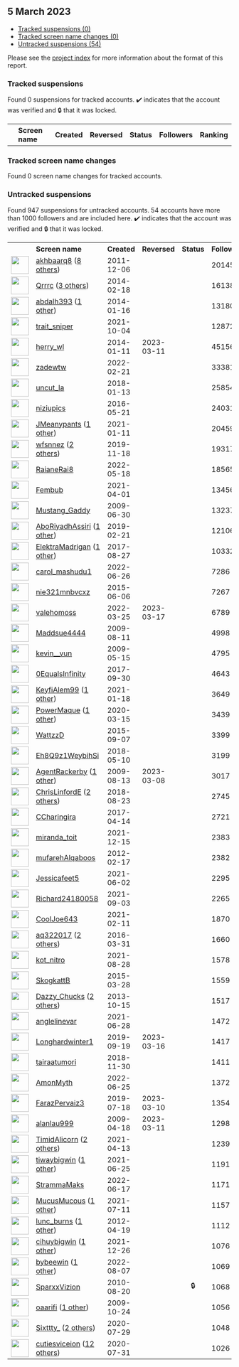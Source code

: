 ##  5 March 2023

* [Tracked suspensions (0)](#tracked-suspensions)
* [Tracked screen name changes (0)](#tracked-screen-name-changes)
* [Untracked suspensions (54)](#untracked-suspensions)

Please see the [project index](https://github.com/travisbrown/twitter-watch) for more information about the format of this report.

### Tracked suspensions

Found 0 suspensions for tracked accounts.
  ✔️ indicates that the account was verified and 🔒 that it was locked.

<table>
    <tr>
        <th></th>
        <th align="left">Screen name</th>
        <th align="left">Created</th>
        <th align="left">Reversed</th>
        <th align="left">Status</th>
        <th align="left">Followers</th>
        <th align="left">Ranking</th></tr>
    </tr></table>

### Tracked screen name changes

Found 0 screen name changes for tracked accounts.

### Untracked suspensions

Found 947 suspensions for untracked accounts.
54 accounts have more than 1000 followers and are included here.
  ✔️ indicates that the account was verified and 🔒 that it was locked.

<table>
    <tr>
        <th></th>
        <th align="left">Screen name</th>
        <th align="left">Created</th>
        <th align="left">Reversed</th>
        <th align="left">Status</th>
        <th align="left">Followers</th>
    </tr>
        <tr>
            <td><a href="https://twitter.com/intent/user?user_id=429868594">
                <img src="https://pbs.twimg.com/profile_images/1469073172653916174/s2nmx_PS_normal.jpg" width="40px" height="40px" align="center"/></a>
            </td>
            <td>
                <a href="https://twitter.com/akhbaarq8">akhbaarq8</a>&nbsp;(<a href="https://api.memory.lol/v1/tw/id/429868594">8 others</a>)&nbsp;</td>
            <td>2011-12-06</td>
            <td></td>
            <td align="center"></td>
            <td>201455</td>
        </tr>
        <tr>
            <td><a href="https://twitter.com/intent/user?user_id=2350927881">
                <img src="https://pbs.twimg.com/profile_images/1546214239974612997/2qtRaGPW_normal.jpg" width="40px" height="40px" align="center"/></a>
            </td>
            <td>
                <a href="https://twitter.com/Qrrrc">Qrrrc</a>&nbsp;(<a href="https://api.memory.lol/v1/tw/id/2350927881">3 others</a>)&nbsp;</td>
            <td>2014-02-18</td>
            <td></td>
            <td align="center"></td>
            <td>161389</td>
        </tr>
        <tr>
            <td><a href="https://twitter.com/intent/user?user_id=2285607388">
                <img src="https://pbs.twimg.com/profile_images/1594670771149963270/v6Bbi3Vi_normal.jpg" width="40px" height="40px" align="center"/></a>
            </td>
            <td>
                <a href="https://twitter.com/abdalh393">abdalh393</a>&nbsp;(<a href="https://api.memory.lol/v1/tw/id/2285607388">1 other</a>)&nbsp;</td>
            <td>2014-01-16</td>
            <td></td>
            <td align="center"></td>
            <td>131805</td>
        </tr>
        <tr>
            <td><a href="https://twitter.com/intent/user?user_id=1444987930586484741">
                <img src="https://pbs.twimg.com/profile_images/1454289923155316736/jqgCBkPm_normal.jpg" width="40px" height="40px" align="center"/></a>
            </td>
            <td>
                <a href="https://twitter.com/trait_sniper">trait_sniper</a></td>
            <td>2021-10-04</td>
            <td></td>
            <td align="center"></td>
            <td>128727</td>
        </tr>
        <tr>
            <td><a href="https://twitter.com/intent/user?user_id=2287008841">
                <img src="https://pbs.twimg.com/profile_images/1561566993614254080/Zcol5rDu_normal.jpg" width="40px" height="40px" align="center"/></a>
            </td>
            <td>
                <a href="https://twitter.com/herry_wl">herry_wl</a></td>
            <td>2014-01-11</td>
            <td>2023-03-11</td>
            <td align="center"></td>
            <td>45156</td>
        </tr>
        <tr>
            <td><a href="https://twitter.com/intent/user?user_id=1495567990288359425">
                <img src="https://pbs.twimg.com/profile_images/1588995428007129088/DDzflGH8_normal.jpg" width="40px" height="40px" align="center"/></a>
            </td>
            <td>
                <a href="https://twitter.com/zadewtw">zadewtw</a></td>
            <td>2022-02-21</td>
            <td></td>
            <td align="center"></td>
            <td>33381</td>
        </tr>
        <tr>
            <td><a href="https://twitter.com/intent/user?user_id=952009965937475584">
                <img src="https://pbs.twimg.com/profile_images/1273394447342960640/4ZIg-aXC_normal.jpg" width="40px" height="40px" align="center"/></a>
            </td>
            <td>
                <a href="https://twitter.com/uncut_la">uncut_la</a></td>
            <td>2018-01-13</td>
            <td></td>
            <td align="center"></td>
            <td>25854</td>
        </tr>
        <tr>
            <td><a href="https://twitter.com/intent/user?user_id=734040644226666498">
                <img src="https://pbs.twimg.com/profile_images/1532344602102878208/LAxKt7mc_normal.jpg" width="40px" height="40px" align="center"/></a>
            </td>
            <td>
                <a href="https://twitter.com/niziupics">niziupics</a></td>
            <td>2016-05-21</td>
            <td></td>
            <td align="center"></td>
            <td>24031</td>
        </tr>
        <tr>
            <td><a href="https://twitter.com/intent/user?user_id=1348691356059897861">
                <img src="https://pbs.twimg.com/profile_images/1377837999229181954/EAL_picX_normal.jpg" width="40px" height="40px" align="center"/></a>
            </td>
            <td>
                <a href="https://twitter.com/JMeanypants">JMeanypants</a>&nbsp;(<a href="https://api.memory.lol/v1/tw/id/1348691356059897861">1 other</a>)&nbsp;</td>
            <td>2021-01-11</td>
            <td></td>
            <td align="center"></td>
            <td>20459</td>
        </tr>
        <tr>
            <td><a href="https://twitter.com/intent/user?user_id=1196567870198579202">
                <img src="https://pbs.twimg.com/profile_images/1577268062390059008/YM0arL___normal.jpg" width="40px" height="40px" align="center"/></a>
            </td>
            <td>
                <a href="https://twitter.com/wfsnnez">wfsnnez</a>&nbsp;(<a href="https://api.memory.lol/v1/tw/id/1196567870198579202">2 others</a>)&nbsp;</td>
            <td>2019-11-18</td>
            <td></td>
            <td align="center"></td>
            <td>19317</td>
        </tr>
        <tr>
            <td><a href="https://twitter.com/intent/user?user_id=1527063128000847872">
                <img src="https://pbs.twimg.com/profile_images/1573682181112832003/6oeO-JL5_normal.jpg" width="40px" height="40px" align="center"/></a>
            </td>
            <td>
                <a href="https://twitter.com/RaianeRai8">RaianeRai8</a></td>
            <td>2022-05-18</td>
            <td></td>
            <td align="center"></td>
            <td>18565</td>
        </tr>
        <tr>
            <td><a href="https://twitter.com/intent/user?user_id=1377583530419613699">
                <img src="https://pbs.twimg.com/profile_images/1596950703779598339/PywEoENW_normal.jpg" width="40px" height="40px" align="center"/></a>
            </td>
            <td>
                <a href="https://twitter.com/Fembub">Fembub</a></td>
            <td>2021-04-01</td>
            <td></td>
            <td align="center"></td>
            <td>13456</td>
        </tr>
        <tr>
            <td><a href="https://twitter.com/intent/user?user_id=52310330">
                <img src="https://pbs.twimg.com/profile_images/1161071068183957515/7-GAn_3k_normal.jpg" width="40px" height="40px" align="center"/></a>
            </td>
            <td>
                <a href="https://twitter.com/Mustang_Gaddy">Mustang_Gaddy</a></td>
            <td>2009-06-30</td>
            <td></td>
            <td align="center"></td>
            <td>13237</td>
        </tr>
        <tr>
            <td><a href="https://twitter.com/intent/user?user_id=1098424832893554690">
                <img src="https://pbs.twimg.com/profile_images/1573815082932371457/MzOPlsK6_normal.jpg" width="40px" height="40px" align="center"/></a>
            </td>
            <td>
                <a href="https://twitter.com/AboRiyadhAssiri">AboRiyadhAssiri</a>&nbsp;(<a href="https://api.memory.lol/v1/tw/id/1098424832893554690">1 other</a>)&nbsp;</td>
            <td>2019-02-21</td>
            <td></td>
            <td align="center"></td>
            <td>12106</td>
        </tr>
        <tr>
            <td><a href="https://twitter.com/intent/user?user_id=901926906802708483">
                <img src="https://pbs.twimg.com/profile_images/1556032808577077249/1OiloqKu_normal.jpg" width="40px" height="40px" align="center"/></a>
            </td>
            <td>
                <a href="https://twitter.com/ElektraMadrigan">ElektraMadrigan</a>&nbsp;(<a href="https://api.memory.lol/v1/tw/id/901926906802708483">1 other</a>)&nbsp;</td>
            <td>2017-08-27</td>
            <td></td>
            <td align="center"></td>
            <td>10332</td>
        </tr>
        <tr>
            <td><a href="https://twitter.com/intent/user?user_id=1541068587837816832">
                <img src="https://pbs.twimg.com/profile_images/1598252194536513537/V-hCLq3x_normal.jpg" width="40px" height="40px" align="center"/></a>
            </td>
            <td>
                <a href="https://twitter.com/carol_mashudu1">carol_mashudu1</a></td>
            <td>2022-06-26</td>
            <td></td>
            <td align="center"></td>
            <td>7286</td>
        </tr>
        <tr>
            <td><a href="https://twitter.com/intent/user?user_id=3237305736">
                <img src="https://pbs.twimg.com/profile_images/1539812176675803136/8eWLag-k_normal.jpg" width="40px" height="40px" align="center"/></a>
            </td>
            <td>
                <a href="https://twitter.com/nie321mnbvcxz">nie321mnbvcxz</a></td>
            <td>2015-06-06</td>
            <td></td>
            <td align="center"></td>
            <td>7267</td>
        </tr>
        <tr>
            <td><a href="https://twitter.com/intent/user?user_id=1507458950970724354">
                <img src="https://pbs.twimg.com/profile_images/1583201486078615555/weYJYwI0_normal.jpg" width="40px" height="40px" align="center"/></a>
            </td>
            <td>
                <a href="https://twitter.com/valehomoss">valehomoss</a></td>
            <td>2022-03-25</td>
            <td>2023-03-17</td>
            <td align="center"></td>
            <td>6789</td>
        </tr>
        <tr>
            <td><a href="https://twitter.com/intent/user?user_id=64746106">
                <img src="https://pbs.twimg.com/profile_images/1207812942625853448/FPRMIftx_normal.jpg" width="40px" height="40px" align="center"/></a>
            </td>
            <td>
                <a href="https://twitter.com/Maddsue4444">Maddsue4444</a></td>
            <td>2009-08-11</td>
            <td></td>
            <td align="center"></td>
            <td>4998</td>
        </tr>
        <tr>
            <td><a href="https://twitter.com/intent/user?user_id=40128749">
                <img src="https://pbs.twimg.com/profile_images/1584897189448409088/Ep-WZo5Z_normal.jpg" width="40px" height="40px" align="center"/></a>
            </td>
            <td>
                <a href="https://twitter.com/kevin__vun">kevin__vun</a></td>
            <td>2009-05-15</td>
            <td></td>
            <td align="center"></td>
            <td>4795</td>
        </tr>
        <tr>
            <td><a href="https://twitter.com/intent/user?user_id=914053855310163973">
                <img src="https://pbs.twimg.com/profile_images/1570276039615471620/uVXTMxWP_normal.jpg" width="40px" height="40px" align="center"/></a>
            </td>
            <td>
                <a href="https://twitter.com/0EqualsInfinity">0EqualsInfinity</a></td>
            <td>2017-09-30</td>
            <td></td>
            <td align="center"></td>
            <td>4643</td>
        </tr>
        <tr>
            <td><a href="https://twitter.com/intent/user?user_id=1351091775776108546">
                <img src="https://pbs.twimg.com/profile_images/1586992263271514112/kU1sxQ4d_normal.jpg" width="40px" height="40px" align="center"/></a>
            </td>
            <td>
                <a href="https://twitter.com/KeyfiAlem99">KeyfiAlem99</a>&nbsp;(<a href="https://api.memory.lol/v1/tw/id/1351091775776108546">1 other</a>)&nbsp;</td>
            <td>2021-01-18</td>
            <td></td>
            <td align="center"></td>
            <td>3649</td>
        </tr>
        <tr>
            <td><a href="https://twitter.com/intent/user?user_id=1239273540802809857">
                <img src="https://pbs.twimg.com/profile_images/1549483127109722119/TJJA2Aj3_normal.jpg" width="40px" height="40px" align="center"/></a>
            </td>
            <td>
                <a href="https://twitter.com/PowerMaque">PowerMaque</a>&nbsp;(<a href="https://api.memory.lol/v1/tw/id/1239273540802809857">1 other</a>)&nbsp;</td>
            <td>2020-03-15</td>
            <td></td>
            <td align="center"></td>
            <td>3439</td>
        </tr>
        <tr>
            <td><a href="https://twitter.com/intent/user?user_id=3481633093">
                <img src="https://pbs.twimg.com/profile_images/640862604886339585/piiJc1ra_normal.jpg" width="40px" height="40px" align="center"/></a>
            </td>
            <td>
                <a href="https://twitter.com/WattzzD">WattzzD</a></td>
            <td>2015-09-07</td>
            <td></td>
            <td align="center"></td>
            <td>3399</td>
        </tr>
        <tr>
            <td><a href="https://twitter.com/intent/user?user_id=994548404054196225">
                <img src="https://pbs.twimg.com/profile_images/1586473899876708352/YtEV8bBe_normal.jpg" width="40px" height="40px" align="center"/></a>
            </td>
            <td>
                <a href="https://twitter.com/Eh8Q9z1WeybihSi">Eh8Q9z1WeybihSi</a></td>
            <td>2018-05-10</td>
            <td></td>
            <td align="center"></td>
            <td>3199</td>
        </tr>
        <tr>
            <td><a href="https://twitter.com/intent/user?user_id=65346157">
                <img src="https://pbs.twimg.com/profile_images/1564936578203516928/k7ImU_BS_normal.jpg" width="40px" height="40px" align="center"/></a>
            </td>
            <td>
                <a href="https://twitter.com/AgentRackerby">AgentRackerby</a>&nbsp;(<a href="https://api.memory.lol/v1/tw/id/65346157">1 other</a>)&nbsp;</td>
            <td>2009-08-13</td>
            <td>2023-03-08</td>
            <td align="center"></td>
            <td>3017</td>
        </tr>
        <tr>
            <td><a href="https://twitter.com/intent/user?user_id=1032434657940463616">
                <img src="https://pbs.twimg.com/profile_images/1583152075713675264/cExm7Ea6_normal.jpg" width="40px" height="40px" align="center"/></a>
            </td>
            <td>
                <a href="https://twitter.com/ChrisLinfordE">ChrisLinfordE</a>&nbsp;(<a href="https://api.memory.lol/v1/tw/id/1032434657940463616">2 others</a>)&nbsp;</td>
            <td>2018-08-23</td>
            <td></td>
            <td align="center"></td>
            <td>2745</td>
        </tr>
        <tr>
            <td><a href="https://twitter.com/intent/user?user_id=852806106518769670">
                <img src="https://pbs.twimg.com/profile_images/1445852825586597889/jNoktFCz_normal.jpg" width="40px" height="40px" align="center"/></a>
            </td>
            <td>
                <a href="https://twitter.com/CCharingira">CCharingira</a></td>
            <td>2017-04-14</td>
            <td></td>
            <td align="center"></td>
            <td>2721</td>
        </tr>
        <tr>
            <td><a href="https://twitter.com/intent/user?user_id=1470959607078080512">
                <img src="https://pbs.twimg.com/profile_images/1593695680899563520/n4JDfPH1_normal.jpg" width="40px" height="40px" align="center"/></a>
            </td>
            <td>
                <a href="https://twitter.com/miranda_toit">miranda_toit</a></td>
            <td>2021-12-15</td>
            <td></td>
            <td align="center"></td>
            <td>2383</td>
        </tr>
        <tr>
            <td><a href="https://twitter.com/intent/user?user_id=494911849">
                <img src="https://pbs.twimg.com/profile_images/1288968189859319808/5MTrkERN_normal.jpg" width="40px" height="40px" align="center"/></a>
            </td>
            <td>
                <a href="https://twitter.com/mufarehAlqaboos">mufarehAlqaboos</a></td>
            <td>2012-02-17</td>
            <td></td>
            <td align="center"></td>
            <td>2382</td>
        </tr>
        <tr>
            <td><a href="https://twitter.com/intent/user?user_id=1399986836324376578">
                <img src="https://pbs.twimg.com/profile_images/1399987082647461888/j0JBfBtt_normal.jpg" width="40px" height="40px" align="center"/></a>
            </td>
            <td>
                <a href="https://twitter.com/Jessicafeet5">Jessicafeet5</a></td>
            <td>2021-06-02</td>
            <td></td>
            <td align="center"></td>
            <td>2295</td>
        </tr>
        <tr>
            <td><a href="https://twitter.com/intent/user?user_id=1433781221566435334">
                <img src="https://pbs.twimg.com/profile_images/1433781275958054915/lsscrEuB_normal.jpg" width="40px" height="40px" align="center"/></a>
            </td>
            <td>
                <a href="https://twitter.com/Richard24180058">Richard24180058</a></td>
            <td>2021-09-03</td>
            <td></td>
            <td align="center"></td>
            <td>2265</td>
        </tr>
        <tr>
            <td><a href="https://twitter.com/intent/user?user_id=1359992574853844992">
                <img src="https://pbs.twimg.com/profile_images/1598447313613213708/ujbdbGtb_normal.jpg" width="40px" height="40px" align="center"/></a>
            </td>
            <td>
                <a href="https://twitter.com/CoolJoe643">CoolJoe643</a></td>
            <td>2021-02-11</td>
            <td></td>
            <td align="center"></td>
            <td>1870</td>
        </tr>
        <tr>
            <td><a href="https://twitter.com/intent/user?user_id=715647217311346690">
                <img src="https://pbs.twimg.com/profile_images/1524338682811097090/BLYAMRbU_normal.jpg" width="40px" height="40px" align="center"/></a>
            </td>
            <td>
                <a href="https://twitter.com/aq322017">aq322017</a>&nbsp;(<a href="https://api.memory.lol/v1/tw/id/715647217311346690">2 others</a>)&nbsp;</td>
            <td>2016-03-31</td>
            <td></td>
            <td align="center"></td>
            <td>1660</td>
        </tr>
        <tr>
            <td><a href="https://twitter.com/intent/user?user_id=1431632207521751040">
                <img src="https://pbs.twimg.com/profile_images/1592394810387832832/SyqSv1oP_normal.jpg" width="40px" height="40px" align="center"/></a>
            </td>
            <td>
                <a href="https://twitter.com/kot_nitro">kot_nitro</a></td>
            <td>2021-08-28</td>
            <td></td>
            <td align="center"></td>
            <td>1578</td>
        </tr>
        <tr>
            <td><a href="https://twitter.com/intent/user?user_id=3123556402">
                <img src="https://pbs.twimg.com/profile_images/582411654933123072/rPNjEJme_normal.jpg" width="40px" height="40px" align="center"/></a>
            </td>
            <td>
                <a href="https://twitter.com/SkogkattB">SkogkattB</a></td>
            <td>2015-03-28</td>
            <td></td>
            <td align="center"></td>
            <td>1559</td>
        </tr>
        <tr>
            <td><a href="https://twitter.com/intent/user?user_id=715693167">
                <img src="https://pbs.twimg.com/profile_images/1591915781234851840/OSmH6N46_normal.jpg" width="40px" height="40px" align="center"/></a>
            </td>
            <td>
                <a href="https://twitter.com/Dazzy_Chucks">Dazzy_Chucks</a>&nbsp;(<a href="https://api.memory.lol/v1/tw/id/715693167">2 others</a>)&nbsp;</td>
            <td>2013-10-15</td>
            <td></td>
            <td align="center"></td>
            <td>1517</td>
        </tr>
        <tr>
            <td><a href="https://twitter.com/intent/user?user_id=1409382031633666049">
                <img src="https://pbs.twimg.com/profile_images/1518283782415036416/lyAjiKn2_normal.jpg" width="40px" height="40px" align="center"/></a>
            </td>
            <td>
                <a href="https://twitter.com/anglelinevar">anglelinevar</a></td>
            <td>2021-06-28</td>
            <td></td>
            <td align="center"></td>
            <td>1472</td>
        </tr>
        <tr>
            <td><a href="https://twitter.com/intent/user?user_id=1174619428329271296">
                <img src="https://pbs.twimg.com/profile_images/1305136401902690304/ZOVmNP-m_normal.jpg" width="40px" height="40px" align="center"/></a>
            </td>
            <td>
                <a href="https://twitter.com/Longhardwinter1">Longhardwinter1</a></td>
            <td>2019-09-19</td>
            <td>2023-03-16</td>
            <td align="center"></td>
            <td>1417</td>
        </tr>
        <tr>
            <td><a href="https://twitter.com/intent/user?user_id=1068489924398133248">
                <img src="https://pbs.twimg.com/profile_images/1344885270894690304/cUqxwi_y_normal.jpg" width="40px" height="40px" align="center"/></a>
            </td>
            <td>
                <a href="https://twitter.com/tairaatumori">tairaatumori</a></td>
            <td>2018-11-30</td>
            <td></td>
            <td align="center"></td>
            <td>1411</td>
        </tr>
        <tr>
            <td><a href="https://twitter.com/intent/user?user_id=1540788434377363456">
                <img src="https://pbs.twimg.com/profile_images/1593298997791318022/oA-eRUtq_normal.jpg" width="40px" height="40px" align="center"/></a>
            </td>
            <td>
                <a href="https://twitter.com/AmonMyth">AmonMyth</a></td>
            <td>2022-06-25</td>
            <td></td>
            <td align="center"></td>
            <td>1372</td>
        </tr>
        <tr>
            <td><a href="https://twitter.com/intent/user?user_id=1151657673395281920">
                <img src="https://pbs.twimg.com/profile_images/1385397004889587716/tJ71DQT3_normal.jpg" width="40px" height="40px" align="center"/></a>
            </td>
            <td>
                <a href="https://twitter.com/FarazPervaiz3">FarazPervaiz3</a></td>
            <td>2019-07-18</td>
            <td>2023-03-10</td>
            <td align="center"></td>
            <td>1354</td>
        </tr>
        <tr>
            <td><a href="https://twitter.com/intent/user?user_id=32955597">
                <img src="https://pbs.twimg.com/profile_images/1577742048756916224/86khZebx_normal.jpg" width="40px" height="40px" align="center"/></a>
            </td>
            <td>
                <a href="https://twitter.com/alanlau999">alanlau999</a></td>
            <td>2009-04-18</td>
            <td>2023-03-11</td>
            <td align="center"></td>
            <td>1298</td>
        </tr>
        <tr>
            <td><a href="https://twitter.com/intent/user?user_id=1381965124051738624">
                <img src="https://pbs.twimg.com/profile_images/1576341177120555008/lYD49mIn_normal.png" width="40px" height="40px" align="center"/></a>
            </td>
            <td>
                <a href="https://twitter.com/TimidAlicorn">TimidAlicorn</a>&nbsp;(<a href="https://api.memory.lol/v1/tw/id/1381965124051738624">2 others</a>)&nbsp;</td>
            <td>2021-04-13</td>
            <td></td>
            <td align="center"></td>
            <td>1239</td>
        </tr>
        <tr>
            <td><a href="https://twitter.com/intent/user?user_id=1408389667242733577">
                <img src="https://pbs.twimg.com/profile_images/1598687902141014017/kxhPUJVm_normal.png" width="40px" height="40px" align="center"/></a>
            </td>
            <td>
                <a href="https://twitter.com/tiwaybigwin">tiwaybigwin</a>&nbsp;(<a href="https://api.memory.lol/v1/tw/id/1408389667242733577">1 other</a>)&nbsp;</td>
            <td>2021-06-25</td>
            <td></td>
            <td align="center"></td>
            <td>1191</td>
        </tr>
        <tr>
            <td><a href="https://twitter.com/intent/user?user_id=1537783216492490756">
                <img src="https://pbs.twimg.com/profile_images/1539187105821343744/kRQp8EKB_normal.jpg" width="40px" height="40px" align="center"/></a>
            </td>
            <td>
                <a href="https://twitter.com/StrammaMaks">StrammaMaks</a></td>
            <td>2022-06-17</td>
            <td></td>
            <td align="center"></td>
            <td>1171</td>
        </tr>
        <tr>
            <td><a href="https://twitter.com/intent/user?user_id=1414272755491475462">
                <img src="https://pbs.twimg.com/profile_images/1542539810551635968/Wdm_T2Ha_normal.jpg" width="40px" height="40px" align="center"/></a>
            </td>
            <td>
                <a href="https://twitter.com/MucusMucous">MucusMucous</a>&nbsp;(<a href="https://api.memory.lol/v1/tw/id/1414272755491475462">1 other</a>)&nbsp;</td>
            <td>2021-07-11</td>
            <td></td>
            <td align="center"></td>
            <td>1157</td>
        </tr>
        <tr>
            <td><a href="https://twitter.com/intent/user?user_id=557450397">
                <img src="https://pbs.twimg.com/profile_images/1573600275243405313/6eUqUzTe_normal.jpg" width="40px" height="40px" align="center"/></a>
            </td>
            <td>
                <a href="https://twitter.com/lunc_burns">lunc_burns</a>&nbsp;(<a href="https://api.memory.lol/v1/tw/id/557450397">1 other</a>)&nbsp;</td>
            <td>2012-04-19</td>
            <td></td>
            <td align="center"></td>
            <td>1112</td>
        </tr>
        <tr>
            <td><a href="https://twitter.com/intent/user?user_id=1474975536812199936">
                <img src="https://pbs.twimg.com/profile_images/1597078891977670656/vORt5M46_normal.jpg" width="40px" height="40px" align="center"/></a>
            </td>
            <td>
                <a href="https://twitter.com/cihuybigwin">cihuybigwin</a>&nbsp;(<a href="https://api.memory.lol/v1/tw/id/1474975536812199936">1 other</a>)&nbsp;</td>
            <td>2021-12-26</td>
            <td></td>
            <td align="center"></td>
            <td>1076</td>
        </tr>
        <tr>
            <td><a href="https://twitter.com/intent/user?user_id=1556293348734169089">
                <img src="https://pbs.twimg.com/profile_images/1597616007736045568/hM9vyb1k_normal.jpg" width="40px" height="40px" align="center"/></a>
            </td>
            <td>
                <a href="https://twitter.com/bybeewin">bybeewin</a>&nbsp;(<a href="https://api.memory.lol/v1/tw/id/1556293348734169089">1 other</a>)&nbsp;</td>
            <td>2022-08-07</td>
            <td></td>
            <td align="center"></td>
            <td>1069</td>
        </tr>
        <tr>
            <td><a href="https://twitter.com/intent/user?user_id=180631615">
                <img src="https://pbs.twimg.com/profile_images/1510042932572741633/MHdjEfBt_normal.jpg" width="40px" height="40px" align="center"/></a>
            </td>
            <td>
                <a href="https://twitter.com/SparxxVizion">SparxxVizion</a></td>
            <td>2010-08-20</td>
            <td></td>
            <td align="center">🔒</td>
            <td>1068</td>
        </tr>
        <tr>
            <td><a href="https://twitter.com/intent/user?user_id=84852110">
                <img src="https://pbs.twimg.com/profile_images/1538184053295292416/2yWr_tDX_normal.jpg" width="40px" height="40px" align="center"/></a>
            </td>
            <td>
                <a href="https://twitter.com/oaarifi">oaarifi</a>&nbsp;(<a href="https://api.memory.lol/v1/tw/id/84852110">1 other</a>)&nbsp;</td>
            <td>2009-10-24</td>
            <td></td>
            <td align="center"></td>
            <td>1056</td>
        </tr>
        <tr>
            <td><a href="https://twitter.com/intent/user?user_id=1288621515563466760">
                <img src="https://pbs.twimg.com/profile_images/1594361690468089858/qPTa7hI1_normal.jpg" width="40px" height="40px" align="center"/></a>
            </td>
            <td>
                <a href="https://twitter.com/Sixttty_">Sixttty_</a>&nbsp;(<a href="https://api.memory.lol/v1/tw/id/1288621515563466760">2 others</a>)&nbsp;</td>
            <td>2020-07-29</td>
            <td></td>
            <td align="center"></td>
            <td>1048</td>
        </tr>
        <tr>
            <td><a href="https://twitter.com/intent/user?user_id=1289132697156112385">
                <img src="https://pbs.twimg.com/profile_images/1540556940941529089/HZDRtwrq_normal.jpg" width="40px" height="40px" align="center"/></a>
            </td>
            <td>
                <a href="https://twitter.com/cutiesviceion">cutiesviceion</a>&nbsp;(<a href="https://api.memory.lol/v1/tw/id/1289132697156112385">12 others</a>)&nbsp;</td>
            <td>2020-07-31</td>
            <td></td>
            <td align="center"></td>
            <td>1026</td>
        </tr></table>
